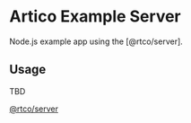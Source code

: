 # Artico Example Server

Node.js example app using the [@rtco/server].

## Usage

TBD

[@rtco/server](/packages/server)
